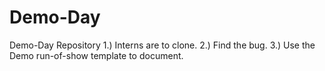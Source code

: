 # Demo-Day
Demo-Day Repository 1.) Interns are to clone. 2.) Find the bug. 3.) Use the Demo run-of-show template to document.
